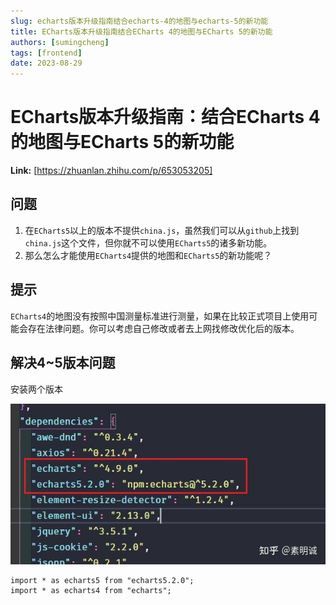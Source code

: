 ```yaml
---
slug: echarts版本升级指南结合echarts-4的地图与echarts-5的新功能
title: ECharts版本升级指南结合ECharts 4的地图与ECharts 5的新功能
authors: [sumingcheng]
tags: [frontend]
date: 2023-08-29
---
```


# ECharts版本升级指南：结合ECharts 4的地图与ECharts 5的新功能



 **Link:** [https://zhuanlan.zhihu.com/p/653053205]

## 问题  

1. 在`ECharts5`以上的版本不提供`china.js`，虽然我们可以从`github`上找到`china.js`这个文件，但你就不可以使用`ECharts5`的诸多新功能。
2. 那么怎么才能使用`ECharts4`提供的地图和`ECharts5`的新功能呢？

## 提示  

`ECharts4`的地图没有按照中国测量标准进行测量，如果在比较正式项目上使用可能会存在法律问题。你可以考虑自己修改或者去上网找修改优化后的版本。

## 解决4~5版本问题  

安装两个版本

![a3a9d72cdfa57096ff55bead9ce54cdf](../image/a3a9d72cdfa57096ff55bead9ce54cdf.jpg)
```
import * as echarts5 from "echarts5.2.0";
import * as echarts4 from "echarts";

```